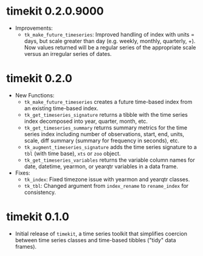 # timekit 0.2.0.9000
* Improvements:
    * `tk_make_future_timeseries`: Improved handling of index with units = days, but scale greater than day (e.g. weekly, monthly, quarterly, +). Now values returned will be a regular series of the appropriate scale versus an irregular series of dates. 

# timekit 0.2.0

* New Functions:
    * `tk_make_future_timeseries` creates a future time-based index from an existing time-based index. 
    * `tk_get_timeseries_signature` returns a tibble with the time series index decomposed into year, quarter, month, etc.
    * `tk_get_timeseries_summary` returns summary metrics for the time series index including number of observations, start, end, units, scale, diff summary (summary for frequency in seconds), etc.
    * `tk_augment_timeseries_signature` adds the time series signature to a `tbl` (with time base), `xts` or `zoo` object.
    * `tk_get_timeseries_variables` returns the variable column names for date, datetime, yearmon, or yearqtr variables in a data frame. 
* Fixes:
    * `tk_index`: Fixed timezone issue with yearmon and yearqtr classes. 
    * `tk_tbl`: Changed argument from `index_rename` to `rename_index` for consistency.
    


# timekit 0.1.0 

* Initial release of `timekit`, a time series toolkit that simplifies coercion between time series classes and time-based tibbles ("tidy" data frames).
